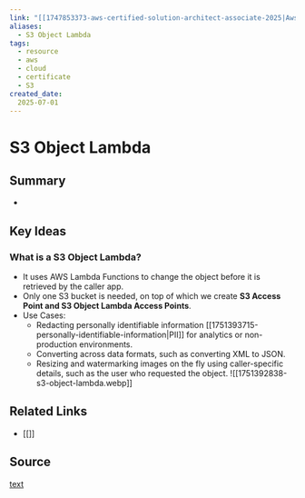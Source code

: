```yaml
---
link: "[[1747853373-aws-certified-solution-architect-associate-2025|Aws Certified Solution Architect Associate 2025]]"
aliases: 
  - S3 Object Lambda
tags:
  - resource
  - aws
  - cloud
  - certificate
  - S3
created_date:
  2025-07-01
---
```

# S3 Object Lambda
## Summary
- 

## Key Ideas
### What is a S3 Object Lambda?
- It uses AWS Lambda Functions to change the object before it is retrieved by the caller app.
- Only one S3 bucket is needed, on top of which we create **S3 Access Point and S3 Object Lambda Access Points**.
- Use Cases:
  - Redacting personally identifiable information [[1751393715-personally-identifiable-information|PII]] for analytics or non-production environments.
  - Converting across data formats, such as converting XML to JSON.
  - Resizing and watermarking images on the fly using caller-specific details, such as the user who requested the object.
![[1751392838-s3-object-lambda.webp]]


## Related Links
- [[]]
## Source
[text]()
